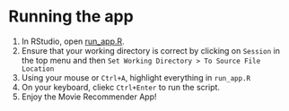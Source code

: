 # Running the app

1. In RStudio, open [run_app.R](run_app.R).
1. Ensure that your working directory is correct by clicking on `Session` in the top menu and then `Set Working Directory > To Source File Location`
1. Using your mouse or `Ctrl+A`, highlight everything in `run_app.R`
1. On your keyboard, cliekc `Ctrl+Enter` to run the script.
1. Enjoy the Movie Recommender App!
